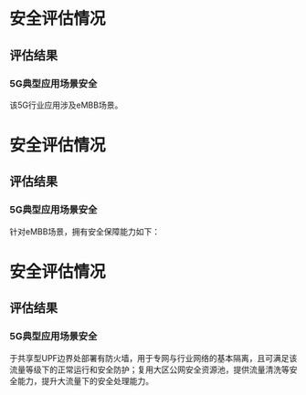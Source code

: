 # 安全评估情况
## 评估结果
### 5G典型应用场景安全
该5G行业应用涉及eMBB场景。
# 安全评估情况
## 评估结果
### 5G典型应用场景安全
针对eMBB场景，拥有安全保障能力如下：
# 安全评估情况
## 评估结果
### 5G典型应用场景安全
于共享型UPF边界处部署有防火墙，用于专网与行业网络的基本隔离，且可满足该流量等级下的正常运行和安全防护；复用大区公网安全资源池，提供流量清洗等安全能力，提升大流量下的安全处理能力。